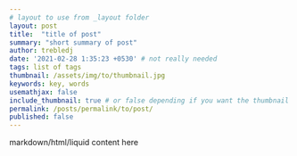 ```yaml
---
# layout to use from _layout folder
layout: post 
title:  "title of post"
summary: "short summary of post"
author: trebledj
date: '2021-02-28 1:35:23 +0530' # not really needed
tags: list of tags
thumbnail: /assets/img/to/thumbnail.jpg
keywords: key, words
usemathjax: false
include_thumbnail: true # or false depending if you want the thumbnail to show on the post's page
permalink: /posts/permalink/to/post/
published: false
---
```


markdown/html/liquid content here